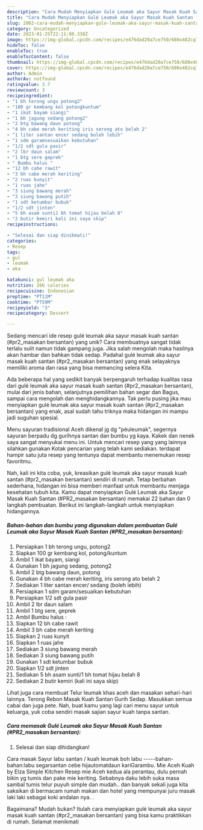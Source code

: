 ```yaml
---
description: "Cara Mudah Menyiapkan Gulé Leumak aka Sayur Masak Kuah Santan (#PR2_masakan bersantan) yang Bisa Manjain Lidah"
title: "Cara Mudah Menyiapkan Gulé Leumak aka Sayur Masak Kuah Santan (#PR2_masakan bersantan) yang Bisa Manjain Lidah"
slug: 2062-cara-mudah-menyiapkan-gule-leumak-aka-sayur-masak-kuah-santan-pr2-masakan-bersantan-yang-bisa-manjain-lidah
category: Uncategorized
date: 2023-01-25T22:11:08.338Z
image: https://img-global.cpcdn.com/recipes/e476dad20a7ce750/680x482cq70/gule-leumak-aka-sayur-masak-kuah-santan-pr2_masakan-bersantan-foto-resep-utama.jpg
hideToc: false
enableToc: true
enableTocContent: false
thumbnail: https://img-global.cpcdn.com/recipes/e476dad20a7ce750/680x482cq70/gule-leumak-aka-sayur-masak-kuah-santan-pr2_masakan-bersantan-foto-resep-utama.jpg
cover: https://img-global.cpcdn.com/recipes/e476dad20a7ce750/680x482cq70/gule-leumak-aka-sayur-masak-kuah-santan-pr2_masakan-bersantan-foto-resep-utama.jpg
author: Admin
authorAv: notfound
ratingvalue: 3.7
reviewcount: 3
recipeingredient:
- "1 bh terong ungu potong2"
- "100 gr kembang kol potongkuntum"
- "1 ikat bayam siangi"
- "1 bh jagung sedang potong2"
- "2 btg bawang daun potong"
- "4 bh cabe merah keriting iris serong ato belah 2"
- "1 liter santan encer sedang boleh lebih"
- "1 sdm garamsesuaikan kebutuhan"
- "1/2 sdt gula pasir"
- "2 lbr daun salam"
- "1 btg sere geprek"
- " Bumbu halus "
- "12 bh cabe rawit"
- "3 bh cabe merah keriting"
- "2 ruas kunyit"
- "1 ruas jahe"
- "3 siung bawang merah"
- "3 siung bawang putih"
- "1 sdt ketumbar bubuk"
- "1/2 sdt jinten"
- "5 bh asam sunti1 bh tomat hijau belah 8"
- "2 butir kemiri kali ini saya skip"
recipeinstructions:

- "Selesai dan siap dinikmati!"
categories:
- Resep
tags:
- gul
- leumak
- aka

katakunci: gul leumak aka 
nutrition: 266 calories
recipecuisine: Indonesian
preptime: "PT11M"
cooktime: "PT59M"
recipeyield: "3"
recipecategory: Dessert

---
```





Sedang mencari ide resep gulé leumak aka sayur masak kuah santan (#pr2_masakan bersantan) yang unik? Cara membuatnya sangat tidak terlalu sulit namun tidak gampang juga. Jika salah mengolah maka hasilnya akan hambar dan bahkan tidak sedap. Padahal gulé leumak aka sayur masak kuah santan (#pr2_masakan bersantan) yang enak selayaknya memiliki aroma dan rasa yang bisa memancing selera Kita.





Ada beberapa hal yang sedikit banyak berpengaruh terhadap kualitas rasa dari gulé leumak aka sayur masak kuah santan (#pr2_masakan bersantan), mulai dari jenis bahan, selanjutnya pemilihan bahan segar dan Bagus, sampai cara mengolah dan menghidangkannya. Tak perlu pusing jika mau menyiapkan gulé leumak aka sayur masak kuah santan (#pr2_masakan bersantan) yang enak,      asal sudah tahu triknya maka hidangan ini mampu jadi suguhan spesial.














Menu sayuran tradisional Aceh dikenal jg dg &#34;péuleumak&#34;, segernya sayuran berpadu dg gurihnya santan dan bumbu yg kaya. Kakek dan nenek saya sangat menyukai menu ini. Untuk mencari resep yang yang lainnya silahkan gunakan Kotak pencarian yang telah kami sediakan. terdapat hampir satu juta resep yang tentunya dapat membantu menemukan resep favoritmu.






Nah, kali ini kita coba, yuk, kreasikan gulé leumak aka sayur masak kuah santan (#pr2_masakan bersantan) sendiri di rumah. Tetap berbahan sederhana, hidangan ini bisa memberi manfaat untuk membantu menjaga kesehatan tubuh kita. Kamu dapat menyiapkan Gulé Leumak aka Sayur Masak Kuah Santan (#PR2_masakan bersantan) memakai 22 bahan dan 0 langkah pembuatan. Berikut ini langkah-langkah untuk menyiapkan hidangannya.

<!--inarticleads1-->

##### Bahan-bahan dan bumbu yang digunakan dalam pembuatan Gulé Leumak aka Sayur Masak Kuah Santan (#PR2_masakan bersantan):

1. Persiapkan 1 bh terong ungu, potong2
1. Siapkan 100 gr kembang kol, potong/kuntum
1. Ambil 1 ikat bayam, siangi
1. Gunakan 1 bh jagung sedang, potong2
1. Ambil 2 btg bawang daun, potong
1. Gunakan 4 bh cabe merah keriting, iris serong ato belah 2
1. Sediakan 1 liter santan encer/ sedang (boleh lebih)
1. Persiapkan 1 sdm garam/sesuaikan kebutuhan
1. Persiapkan 1/2 sdt gula pasir
1. Ambil 2 lbr daun salam
1. Ambil 1 btg sere, geprek
1. Ambil  Bumbu halus :
1. Siapkan 12 bh cabe rawit
1. Ambil 3 bh cabe merah keriting
1. Siapkan 2 ruas kunyit
1. Siapkan 1 ruas jahe
1. Sediakan 3 siung bawang merah
1. Sediakan 3 siung bawang putih
1. Gunakan 1 sdt ketumbar bubuk
1. Siapkan 1/2 sdt jinten
1. Sediakan 5 bh asam sunti/1 bh tomat hijau belah 8
1. Sediakan 2 butir kemiri (kali ini saya skip)


Lihat juga cara membuat Telur leumak khas aceh dan masakan sehari-hari lainnya. Terong Rebon Masak Kuah Santan Gurih Sedap. Masukkan semua cabai dan juga pete. Nah, buat kamu yang lagi cari menu sayur untuk keluarga, yuk coba sendiri masak sajian sayur kuah tanpa santan. 

<!--inarticleads2-->

##### Cara memasak Gulé Leumak aka Sayur Masak Kuah Santan (#PR2_masakan bersantan):


1. Selesai dan siap dihidangkan!

Cara masak Sayur labu santan / kuah leumak boh labu -----bahan-bahan:labu segarsantan cebe hijautomatdaun kariGarambu. Mie Aceh Kuah by Elza Simple Kitchen Resep mie Aceh kedua ala perantau, dulu pernah bikin yg tumis dan pake mie keriting. Sebabnya daku lebih suka masa sambal tumis telur puyuh simple dan mudah.. dan banyak sekali juga kita saksikan di bermacam rumah makan dan hotel yang mempunyai juru masak laki laki sebagai koki andalan nya. . 

Bagaimana? Mudah bukan? Itulah cara menyiapkan gulé leumak aka sayur masak kuah santan (#pr2_masakan bersantan) yang bisa kamu praktikkan di rumah. Selamat menikmati
